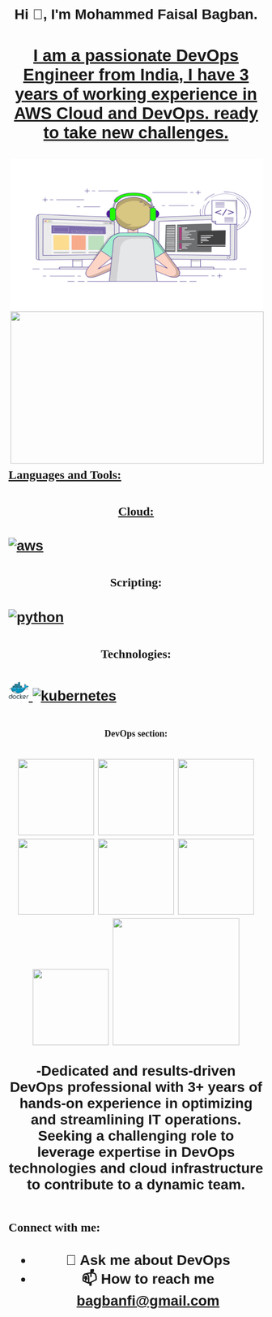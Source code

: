 <!-- Header Section -->
<h1 align="center"><font face="Arial">Hi 👋, I'm Mohammed Faisal Bagban.
<h3 align="center"><font face="Arial"><a href="https://www.linkedin.com/in/nasiullha-chaudhari/" target="_blank" rel="noreferrer"> I am a passionate DevOps Engineer from India, I have 3 years of working experience in AWS Cloud and DevOps. ready to take new challenges.</font></h3>

<!-- GIF -->
<img align="right" height="300" width="500" src="https://raw.githubusercontent.com/mikonoid/mikonoid/main/images/gifs/coder3.gif" />
<img align="right" height="300" width="500" src="https://github.com/MdFaisalDevops/MdFaisalDevops/assets/98974077/a97609e8-e824-4a27-a94f-61883ef94194" />


<!-- Languages and Tools Section -->
<h3 align="left"><font size="+2" face="Verdana">Languages and Tools:</font></h3>

<!-- Cloud Section -->
<h4><font size="+2" face="Tahoma">Cloud:</font></h4>
<p align="left">
<a href="[https://aws.amazon.com](https://aws.amazon.com/)" target="_blank" rel="noreferrer">
<img src="https://www.logigroup.com/images/Logo_aws.gif" alt="aws" width="100" height="80"/>
</a>
</p>

<!-- Scripting Section -->
<h4><font size="+2" face="Tahoma">Scripting:</font></h4>
<p align="left">
<a href="[https://www.python.org](https://www.python.org/)" target="_blank" rel="noreferrer">
<img src="https://i.giphy.com/media/KAq5w47R9rmTuvWOWa/giphy.webp" alt="python" width="100" height="100"/>
</a>
</p>

<!-- Technologies Section -->
<h4><font size="+2" face="Tahoma">Technologies:</font></h4>
<p align="left">
</a>
<a href="https://www.docker.com/" target="_blank" rel="noreferrer">
<img src="https://raw.githubusercontent.com/devicons/devicon/master/icons/docker/docker-original-wordmark.svg" alt="docker" width="40" height="40"/>
</a>
<a href="https://kubernetes.io/" target="_blank" rel="noreferrer">
<img src="https://upload.wikimedia.org/wikipedia/commons/thumb/3/39/Kubernetes_logo_without_workmark.svg/2109px-Kubernetes_logo_without_workmark.svg.png" alt="kubernetes" width="40" height="40"/>
</a>

<h4><font size="+1" face="Tahoma">DevOps section:</font></h4>
<p align="left">
</a>

<p float="left">
 
<img align="down" height="150" width="150" src="https://github.com/MdFaisalDevops/MdFaisalDevops/assets/98974077/aeb45d24-9d91-4305-8c01-21aeb934e329" />

<img align="down" height="150" width="150" src="https://github.com/MdFaisalDevops/MdFaisalDevops/assets/98974077/c012989b-c76a-4ed5-9cbd-aaa88d483347" />

<img align="down" height="150" width="150" src="https://github.com/MdFaisalDevops/MdFaisalDevops/assets/98974077/ddc13bc7-769d-40ce-9385-e696a7d2c1cb" />

<img align="down" height="150" width="150" src="https://github.com/MdFaisalDevops/MdFaisalDevops/assets/98974077/ce5ed33f-b7d5-442f-a1c3-ca7c705e1c16" />

<img align="down" height="150" width="150" src="https://github.com/MdFaisalDevops/MdFaisalDevops/assets/98974077/36138b72-1bc6-490d-ad52-b6dd00057aea" />
  
<img align="down" height="150" width="150" src="https://github.com/MdFaisalDevops/MdFaisalDevops/assets/98974077/55435884-9671-4c11-bb98-d7de949174c4" />
 
<img align="down" height="150" width="150" src="https://github.com/MdFaisalDevops/MdFaisalDevops/assets/98974077/fbf0787e-3394-40cf-a3a1-f1d36886daa6" />
 
<img align="down" height="250" width="250" src="https://github.com/MdFaisalDevops/MdFaisalDevops/assets/98974077/9217209d-da57-4c62-b0c0-543a6506a477" />

-Dedicated and results-driven DevOps
professional with 3+ years of hands-on
experience in optimizing and streamlining IT
operations. Seeking a challenging role to
leverage expertise in DevOps technologies and
cloud infrastructure to contribute to a dynamic
team.

<!-- Contact Section -->
<h3 align="left"><font size="+2" face="Verdana">Connect with me:</font></h3>
<p align="left">
</p>

- 💬 Ask me about **DevOps**
- 📫 How to reach me **[bagbanfi@gmail.com](mailto:bagbanfi@gmail.com)**
